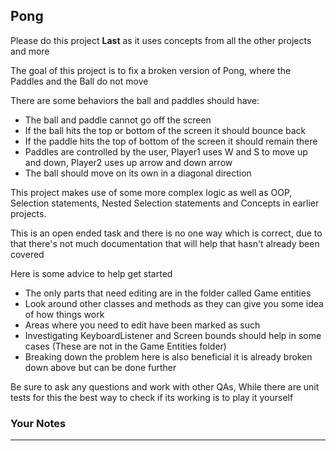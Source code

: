 ## **Pong**

Please do this project **Last** as it uses concepts from all the other projects and more

The goal of this project is to fix a broken version of Pong, where the Paddles and the Ball do not move 

There are some behaviors the ball and paddles should have:

- The ball and paddle cannot go off the screen
- If the ball hits the top or bottom of the screen it should bounce back
- If the paddle hits the top of bottom of the screen it should remain there
- Paddles are controlled by the user, Player1 uses W and S to move up and down, Player2 uses up arrow and down arrow
- The ball should move on its own in a diagonal direction
 
 This project makes use of some more complex logic as well as OOP, Selection statements, Nested Selection statements and Concepts in earlier projects.

This is an open ended task and there is no one way which is correct, due to that there's not much documentation that will help that hasn't already been covered

Here is some advice to help get started

- The only parts that need editing are in the folder called Game entities
- Look around other classes and methods as they can give you some idea of how things work
- Areas where you need to edit have been marked as such
- Investigating KeyboardListener and Screen bounds should help in some cases (These are not in the Game Entities folder)
- Breaking down the problem here is also beneficial it is already broken down above but can be done further
 
Be sure to ask any questions and work with other QAs, While there are unit tests for this the best way to check if its working is to play it yourself

### Your Notes
---

